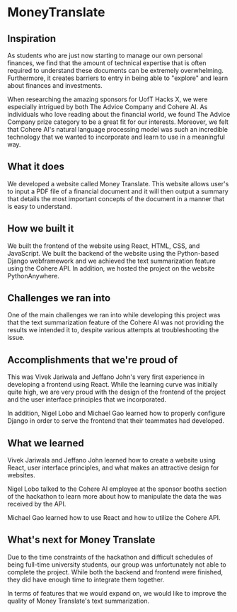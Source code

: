 # MoneyTranslate
## Inspiration
As students who are just now starting to manage our own personal finances, we find that the amount of technical expertise that is often required to understand these documents can be extremely overwhelming. Furthermore, it creates barriers to entry in being able to "explore" and learn about finances and investments. 

When researching the amazing sponsors for UofT Hacks X, we were especially intrigued by both The Advice Company and Cohere AI. As individuals who love reading about the financial world, we found The Advice Company prize category to be a great fit for our interests. Moreover, we felt that Cohere AI's natural language processing model was such an incredible technology that we wanted to incorporate and learn to use in a meaningful way. 

## What it does
We developed a website called Money Translate. This website allows user's to input a PDF file of a financial document and it will then output a summary that details the most important concepts of the document in a manner that is easy to understand. 

## How we built it
We built the frontend of the website using React, HTML, CSS, and JavaScript. We built the backend of the website using the Python-based Django webframework and we achieved the text summarization feature using the Cohere API. In addition, we hosted the project on the website PythonAnywhere.

## Challenges we ran into
One of the main challenges we ran into while developing this project was that the text summarization feature of the Cohere AI was not providing the results we intended it to, despite various attempts at troubleshooting the issue. 

## Accomplishments that we're proud of
This was Vivek Jariwala and Jeffano John's very first experience in developing a frontend using React. While the learning curve was initially quite high, we are very proud with the design of the frontend of the project and the user interface principles that we incorporated. 

In addition, Nigel Lobo and Michael Gao learned how to properly configure Django in order to serve the frontend that their teammates had developed. 

## What we learned
Vivek Jariwala and Jeffano John learned how to create a website using React, user interface principles, and what makes an attractive design for websites. 

Nigel Lobo talked to the Cohere AI employee at the sponsor booths section of the hackathon to learn more about how to manipulate the data the was received by the API. 

Michael Gao learned how to use React and how to utilize the Cohere API. 

## What's next for Money Translate 
Due to the time constraints of the hackathon and difficult schedules of being  full-time university students, our group was unfortunately not able to complete the project. While both the backend and frontend were finished, they did have enough time to integrate them together. 

In terms of features that we would expand on, we would like to improve the quality of Money Translate's text summarization. 
